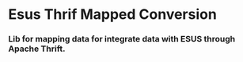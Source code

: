 # Esus Thrif Mapped Conversion
### Lib for mapping data for integrate data with ESUS through Apache Thrift.
